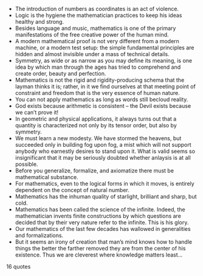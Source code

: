  - The introduction of numbers as coordinates is an act of violence.
 - Logic is the hygiene the mathematician practices to keep his ideas healthy and strong.
 - Besides language and music, mathematics is one of the primary manifestations of the free creative power of the human mind.
 - A modern mathematical proof is not very different from a modern machine, or a modern test setup: the simple fundamental principles are hidden and almost invisible under a mass of technical details.
 - Symmetry, as wide or as narrow as you may define its meaning, is one idea by which man through the ages has tried to comprehend and create order, beauty and perfection.
 - Mathematics is not the rigid and rigidity-producing schema that the layman thinks it is; rather, in it we find ourselves at that meeting point of constraint and freedom that is the very essence of human nature.
 - You can not apply mathematics as long as words still becloud reality.
 - God exists because arithmetic is consistent – the Devil exists because we can’t prove it!
 - In geometric and physical applications, it always turns out that a quantity is characterized not only by its tensor order, but also by symmetry.
 - We must learn a new modesty. We have stormed the heavens, but succeeded only in building fog upon fog, a mist which will not support anybody who earnestly desires to stand upon it. What is valid seems so insignificant that it may be seriously doubted whether anlaysis is at all possible.
 - Before you generalize, formalize, and axiomatize there must be mathematical substance.
 - For mathematics, even to the logical forms in which it moves, is entirely dependent on the concept of natural number.
 - Mathematics has the inhuman quality of starlight, brilliant and sharp, but cold.
 - Mathematics has been called the science of the infinite. Indeed, the mathematician invents finite constructions by which questions are decided that by their very nature refer to the infinite. This is his glory.
 - Our mathematics of the last few decades has wallowed in generalities and formalizations.
 - But it seems an irony of creation that man’s mind knows how to handle things the better the farther removed they are from the center of his existence. Thus we are cleverest where knowledge matters least...

16 quotes